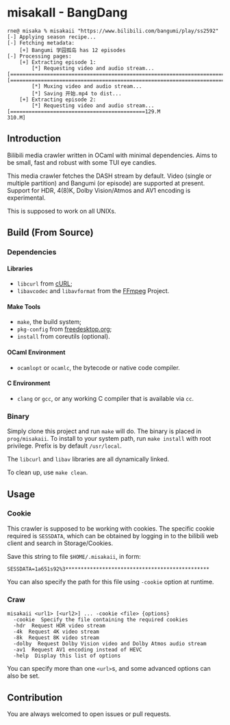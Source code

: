 # misakaII - BangDang

```
rne@ misaka % misakaii "https://www.bilibili.com/bangumi/play/ss2592"
[-] Applying season recipe...
[-] Fetching metadata:
    [+] Bangumi 学园孤岛 has 12 episodes
[-] Processing pages:
    [+] Extracting episode 1:
        [*] Requesting video and audio stream...
[====================================================================================================================130.M]
[====================================================================================================================29.6M]
        [*] Muxing video and audio stream...
        [*] Saving 开始.mp4 to dist...
    [+] Extracting episode 2:
        [*] Requesting video and audio stream...
[============================================129.M                                                                   310.M]
```

## Introduction

Bilibili media crawler written in OCaml with minimal dependencies. Aims to be small,
fast and robust with some TUI eye candies.

This media crawler fetches the DASH stream by default. Video (single or multiple partition)
and Bangumi (or episode) are supported at present. Support for HDR, 4(8)K, Dolby Vision/Atmos
and AV1 encoding is experimental.

This is supposed to work on all UNIXs.

## Build (From Source)

### Dependencies

#### Libraries

- `libcurl` from [cURL](https://curl.se/docs/manpage.html);
- `libavcodec` and `libavformat` from the [FFmpeg](https://ffmpeg.org) Project.

#### Make Tools

- `make`, the build system;
- `pkg-config` from [freedesktop.org](https://www.freedesktop.org/wiki/Software/pkg-config/);
- `install` from coreutils (optional).

#### OCaml Environment

- `ocamlopt` or `ocamlc`, the bytecode or native code compiler.

#### C Environment

- `clang` or `gcc`, or any working C compiler that is available via `cc`.

### Binary

Simply clone this project and run `make` will do. The binary is placed in `prog/misakaii`.
To install to your system path, run `make install` with root privilege. Prefix is by default
`/usr/local`.

The `libcurl` and `libav` libraries are all dynamically linked.

To clean up, use `make clean`.

## Usage

### Cookie

This crawler is supposed to be working with cookies. The specific cookie required is `SESSDATA`,
which can be obtained by logging in to the bilibili web client and search in Storage/Cookies.

Save this string to file `$HOME/.misakaii`, in form:

```
SESSDATA=1a651s92%3***********************************************
```

You can also specify the path for this file using `-cookie` option at runtime.

### Craw

```
misakaii <url1> [<url2>] ... -cookie <file> {options}
  -cookie  Specify the file containing the required cookies
  -hdr  Request HDR video stream
  -4k  Request 4K video stream
  -8k  Request 8K video stream
  -dolby  Request Dolby Vision video and Dolby Atmos audio stream
  -av1  Request AV1 encoding instead of HEVC
  -help  Display this list of options
```

You can specify more than one `<url>`s, and some advanced options can also be set.

## Contribution

You are always welcomed to open issues or pull requests.
